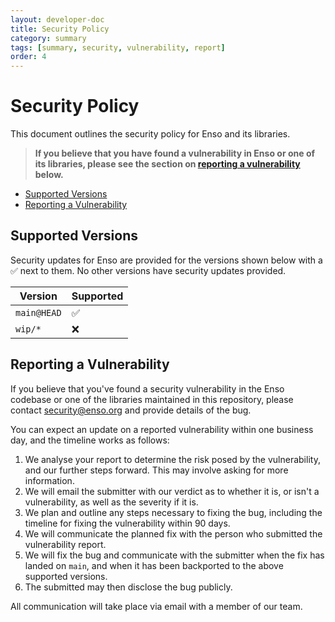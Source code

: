 ```yaml
---
layout: developer-doc
title: Security Policy
category: summary
tags: [summary, security, vulnerability, report]
order: 4
---
```


# Security Policy
This document outlines the security policy for Enso and its libraries.

> **If you believe that you have found a vulnerability in Enso or one of its
> libraries, please see the section on 
> [reporting a vulnerability](#reporting-a-vulnerability) below.**

<!-- MarkdownTOC levels="2" autolink="true" -->

- [Supported Versions](#supported-versions)
- [Reporting a Vulnerability](#reporting-a-vulnerability)

<!-- /MarkdownTOC -->

## Supported Versions
Security updates for Enso are provided for the versions shown below with a
:white_check_mark: next to them. No other versions have security updates
provided.

| Version     | Supported          |
|-------------|--------------------|
| `main@HEAD` | :white_check_mark: |
| `wip/*`     | :x:                |

## Reporting a Vulnerability
If you believe that you've found a security vulnerability in the Enso codebase
or one of the libraries maintained in this repository, please contact
[security@enso.org](mailto:security@enso.org) and provide details of the bug.

You can expect an update on a reported vulnerability within one business day,
and the timeline works as follows:

1. We analyse your report to determine the risk posed by the vulnerability, and
   our further steps forward. This may involve asking for more information.
2. We will email the submitter with our verdict as to whether it is, or isn't a
   vulnerability, as well as the severity if it is.
3. We plan and outline any steps necessary to fixing the bug, including the
   timeline for fixing the vulnerability within 90 days.
4. We will communicate the planned fix with the person who submitted the
   vulnerability report.
5. We will fix the bug and communicate with the submitter when the fix has
   landed on `main`, and when it has been backported to the above supported
   versions.
6. The submitted may then disclose the bug publicly.

All communication will take place via email with a member of our team.

